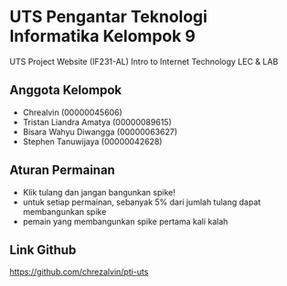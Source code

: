 # UTS Pengantar Teknologi Informatika Kelompok 9
 UTS Project Website (IF231-AL) Intro to Internet Technology LEC & LAB

## Anggota Kelompok
 - Chrealvin (00000045606)
 - Tristan Liandra Amatya (00000089615)
 - Bisara Wahyu Diwangga (00000063627)
 - Stephen Tanuwijaya (00000042628)
 
 ## Aturan Permainan
  - Klik tulang dan jangan bangunkan spike!
  - untuk setiap permainan, sebanyak 5% dari jumlah tulang dapat membangunkan spike
  - pemain yang membangunkan spike pertama kali kalah

## Link Github
  https://github.com/chrezalvin/pti-uts


 
